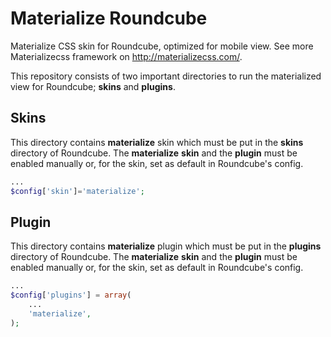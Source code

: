 # Materialize Roundcube
Materialize CSS skin for Roundcube, optimized for mobile view. See more Materializecss framework on <http://materializecss.com/>.

This repository consists of two important directories to run the materialized view for Roundcube; **skins** and **plugins**.

## Skins
This directory contains **materialize** skin which must be put in the **skins** directory of Roundcube. The **materialize** **skin** and the **plugin** must be enabled manually or, for the skin, set as default in Roundcube's config.

```php
...
$config['skin']='materialize';
```

## Plugin
This directory contains **materialize** plugin which must be put in the **plugins** directory of Roundcube. The **materialize** **skin** and the **plugin** must be enabled manually or, for the skin, set as default in Roundcube's config.

```php
...
$config['plugins'] = array(
	...  
	'materialize',	
);
```
